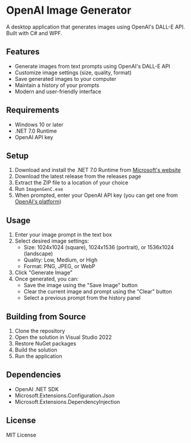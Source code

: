 # OpenAI Image Generator

A desktop application that generates images using OpenAI's DALL-E API. Built with C# and WPF.

## Features

- Generate images from text prompts using OpenAI's DALL-E API
- Customize image settings (size, quality, format)
- Save generated images to your computer
- Maintain a history of your prompts
- Modern and user-friendly interface

## Requirements

- Windows 10 or later
- .NET 7.0 Runtime
- OpenAI API key

## Setup

1. Download and install the .NET 7.0 Runtime from [Microsoft's website](https://dotnet.microsoft.com/download/dotnet/7.0)
2. Download the latest release from the releases page
3. Extract the ZIP file to a location of your choice
4. Run `ImagenGenC.exe`
5. When prompted, enter your OpenAI API key (you can get one from [OpenAI's platform](https://platform.openai.com/))

## Usage

1. Enter your image prompt in the text box
2. Select desired image settings:
   - Size: 1024x1024 (square), 1024x1536 (portrait), or 1536x1024 (landscape)
   - Quality: Low, Medium, or High
   - Format: PNG, JPEG, or WebP
3. Click "Generate Image"
4. Once generated, you can:
   - Save the image using the "Save Image" button
   - Clear the current image and prompt using the "Clear" button
   - Select a previous prompt from the history panel

## Building from Source

1. Clone the repository
2. Open the solution in Visual Studio 2022
3. Restore NuGet packages
4. Build the solution
5. Run the application

## Dependencies

- OpenAI .NET SDK
- Microsoft.Extensions.Configuration.Json
- Microsoft.Extensions.DependencyInjection

## License

MIT License 